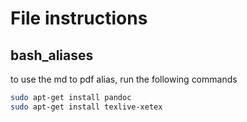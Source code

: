 # File instructions

## bash_aliases

to use the md to pdf alias, run the following commands
```sh
sudo apt-get install pandoc
sudo apt-get install texlive-xetex
```
